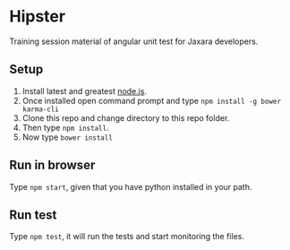 # Hipster
Training session material of angular unit test for Jaxara developers.

## Setup
1. Install latest and greatest [node.js](https://nodejs.org).
2. Once installed open command prompt and type `npm install -g bower karma-cli`
3. Clone this repo and change directory to this repo folder.
4. Then type `npm install`.
5. Now type `bower install`

## Run in browser
Type `npm start`, given that you have python installed in your path.

## Run test
Type `npm test`, it will run the tests and start monitoring the files.
